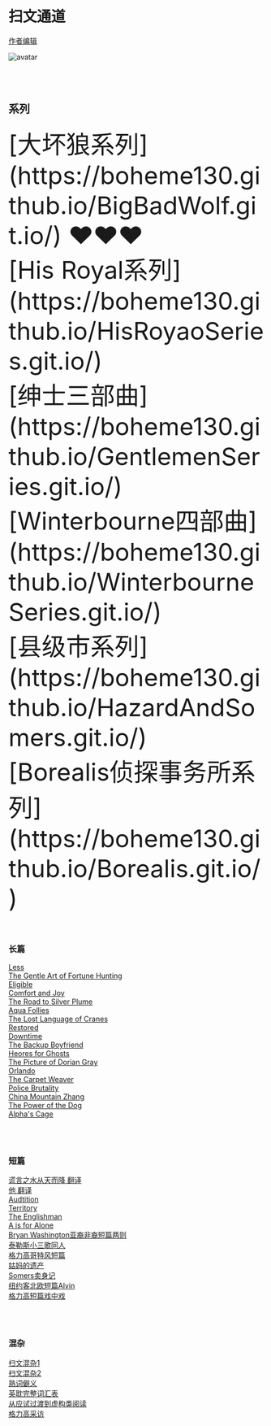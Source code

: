 # 扫文通道
[作者编辑](https://github.com/Boheme130/Fiction.git.io/edit/gh-pages/index.md)


![avatar](https://pro2-bar-s3-cdn-cf1.myportfolio.com/f60a1bb1208bdd41e01546cd1830c0b6/21e874c2-d687-4ac4-85ae-d8bbd31bc818_rwc_0x121x1124x880x1124.gif?h=35d4975c0773e2a2718784266b161133)

<br>
<br>

## 系列
<font size = 15>
  [大坏狼系列](https://boheme130.github.io/BigBadWolf.git.io/) ❤️❤️❤️ <br>
[His Royal系列](https://boheme130.github.io/HisRoyaoSeries.git.io/) <br>
[绅士三部曲](https://boheme130.github.io/GentlemenSeries.git.io/) <br>
[Winterbourne四部曲](https://boheme130.github.io/WinterbourneSeries.git.io/) <br>
[县级市系列](https://boheme130.github.io/HazardAndSomers.git.io/) <br>
[Borealis侦探事务所系列](https://boheme130.github.io/Borealis.git.io/) 
</font> <br>



<br/>
<br/>

### 长篇
[Less](https://boheme130.github.io/Less.git.io/) <br>
[The Gentle Art of Fortune Hunting](https://boheme130.github.io/GentleArtOfFortuneHunting.git.io/) <br>
[Eligible](https://boheme130.github.io/Eligible.git.io/) <br>
[Comfort and Joy](https://boheme130.github.io/ComfortAndJoy.git.io/) <br>
[The Road to Silver Plume](https://boheme130.github.io/RoadToSilverPlume.git.io/) <br>
[Aqua Follies](https://boheme130.github.io/AquaFollies.git.io/) <br>
[The Lost Language of Cranes](https://boheme130.github.io/LostLanguageOfCranes.git.io/) <br>
[Restored](https://boheme130.github.io/Restored.git.io/) <br>
[Downtime](https://boheme130.github.io/Downtime.git.io/) <br>
[The Backup Boyfriend](https://boheme130.github.io/BackupBoyfriend/) <br>
[Heores for Ghosts](https://boheme130.github.io/HeroesForGhosts.git.io/) <br>
[The Picture of Dorian Gray](https://boheme130.github.io/PictureOfDorianGray/) <br>
[Orlando](https://boheme130.github.io/Orlando.git.io/) <br>
[The Carpet Weaver](https://boheme130.github.io/CarpetWeaver.git.io/) <br>
[Police Brutality](https://boheme130.github.io/PoliceBrutality.git.io/) <br>
[China Mountain Zhang](https://boheme130.github.io/ChinaMountainZhang.git.io/) <br>
[The Power of the Dog](https://boheme130.github.io/PowerOfDog.git.io/) <br>
[Alpha's Cage](https://boheme130.github.io/AlphasCage.git.io/) <br>



<br/>
<br/>

### 短篇
[谎言之水从天而降 翻译](https://boheme130.github.io/WaterFallsFromNowhere.git.io/) <br>
[他 翻译](https://boheme130.github.io/Him.git.io/) <br>
[Audtition](https://boheme130.github.io/Audition.git.io/) <br>
[Territory](https://boheme130.github.io/Territory.git.io/) <br>
[The Englishman](https://boheme130.github.io/TheEnglishman.git.io/) <br>
[A is for Alone](https://boheme130.github.io/AForAlone.git.io/) <br>
[Bryan Washington亚裔非裔短篇两则](https://boheme130.github.io/BryanWashington.git.io/) <br>
[泰勒斯小三歌同人](https://boheme130.github.io/YouBelongWithMe.git.io/) <br>
[格力高哥特风短篇](https://boheme130.github.io/WhenTheRoadRises.git.io/) <br>
[姑妈的遗产](https://boheme130.github.io/AuntAdelinesBequest.git.io/) <br>
[Somers卖身记](https://boheme130.github.io/SomersSold.git.io/) <br>
[纽约客北欧短篇Alvin](https://boheme130.github.io/Alvin.git.io/) <br>
[格力高短篇戏中戏](https://boheme130.github.io/ValentineSixBeats.git.io/) <br>




<br>
<br>

### 混杂
[扫文混杂1](https://boheme130.github.io/ReadingList2021Spring.git.io/) <br>
[扫文混杂2](https://boheme130.github.io/ReadingList2021Summer.git.io/) <br>
[熟词僻义](https://boheme130.github.io/VolcabularyWithDifferentMeanings.git.io/) <br>
[英耽完整词汇表](https://quizlet.com/Bohemian_/folders/fic/sets) <br>
[从应试过渡到虚构类阅读](https://boheme130.github.io/HowToRead.git.io/) <br>
[格力高采访](https://boheme130.github.io/GregoryAsheInterview.git.io/) <br>


<br>

